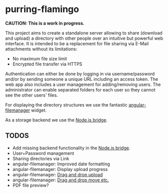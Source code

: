 # purring-flamingo

**CAUTION: This is a work in progress.**

This project aims to create a standalone server allowing to share (download and upload) a directory with other people over an intuitive but powerful web interface. It is intended to be a replacement for file sharing via E-Mail attachments without its limitations:

* No maximum file size limit
* Encrypted file transfer via HTTPS

Authentication can either be done by logging in via username/password and/or by sending someone a unique URL including an access token. The web app also includes a user management for adding/removing users. The administrator can enable separated folders for each user so they cannot see the other users' files.

For displaying the directory structures we use the fantastic [angular-filemanager](https://github.com/joni2back/angular-filemanager) widget.

As a storage backend we use the [Node.js bridge](https://github.com/fkoester/angular-filemanager-nodejs-bridge).

## TODOS

* Add missing backend functionality in the [Node.js bridge](https://github.com/fkoester/angular-filemanager-nodejs-bridge).
* User+Password management
* Sharing directories via Link
* angular-filemanager: Improved date formatting
* angular-filemanager: Display upload progress
* angular-filemanager: [Drag and drop upload](https://github.com/joni2back/angular-filemanager/issues/73)
* angular-filemanager: [Drag and drop move etc.](https://github.com/joni2back/angular-filemanager/issues/24)
* PDF file preview?
